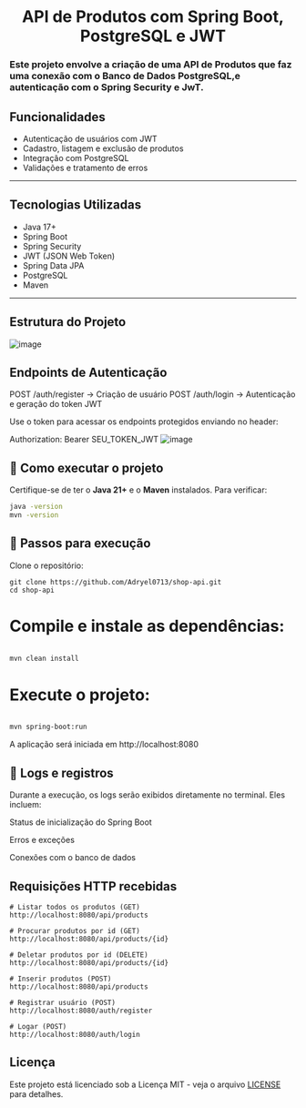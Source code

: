 <h1 align="center">API de Produtos com Spring Boot, PostgreSQL e JWT </h1>
<h3>Este projeto envolve a criação de uma API de Produtos que faz uma conexão com o Banco de Dados PostgreSQL,e autenticação com o Spring Security e JwT.</h3>



##  Funcionalidades

-  Autenticação de usuários com JWT
-  Cadastro, listagem e exclusão de produtos
-  Integração com PostgreSQL
-  Validações e tratamento de erros

---

##  Tecnologias Utilizadas

- Java 17+
- Spring Boot
- Spring Security
- JWT (JSON Web Token)
- Spring Data JPA
- PostgreSQL
- Maven

---

##  Estrutura do Projeto
![image](https://github.com/user-attachments/assets/c5ed30d0-ae9e-4c4d-b404-7179e4434e3a)


## Endpoints de Autenticação
POST /auth/register → Criação de usuário
POST /auth/login → Autenticação e geração do token JWT

Use o token para acessar os endpoints protegidos enviando no header:

Authorization: Bearer SEU_TOKEN_JWT
![image](https://github.com/user-attachments/assets/7efc8efc-57c1-439b-b080-02e5b2576f90)
## 🚀 Como executar o projeto

Certifique-se de ter o **Java 21+** e o **Maven** instalados. Para verificar:

```bash
java -version
mvn -version
```
## 🔧 Passos para execução
Clone o repositório:
```
git clone https://github.com/Adryel0713/shop-api.git
cd shop-api

```

# Compile e instale as dependências:

```bash

mvn clean install

```
# Execute o projeto:

```bash

mvn spring-boot:run
```
A aplicação será iniciada em http://localhost:8080

## 📜 Logs e registros
Durante a execução, os logs serão exibidos diretamente no terminal. Eles incluem:

Status de inicialização do Spring Boot

Erros e exceções

Conexões com o banco de dados

## Requisições HTTP recebidas

```
# Listar todos os produtos (GET)
http://localhost:8080/api/products

# Procurar produtos por id (GET)
http://localhost:8080/api/products/{id}

# Deletar produtos por id (DELETE)
http://localhost:8080/api/products/{id}

# Inserir produtos (POST)
http://localhost:8080/api/products

# Registrar usuário (POST)
http://localhost:8080/auth/register

# Logar (POST)
http://localhost:8080/auth/login
```

## Licença
Este projeto está licenciado sob a Licença MIT - veja o arquivo [LICENSE](LICENSE) para detalhes.



